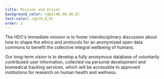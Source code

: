 ```yaml
---
title: Mission and Vision
background_color: rgba(40,40,40,0)
text-color: rgb(0,0,0)
order: 2
---
```


The HDC’s immediate mission is to foster interdisciplinary discussion about how to shape the ethics and protocols for an anonymized open data commons to benefit the collective integral wellbeing of humans.

Our long-term vision is to develop a fully anonymous database of voluntarily contributed user information, collected via personal development and biomedical tracking services, which will be accessible to approved institutions for research on human health and wellness.
